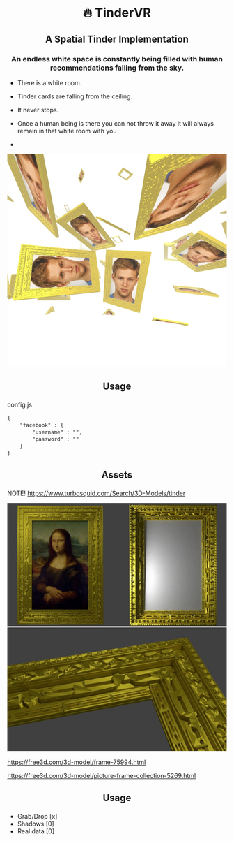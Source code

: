 # <p align="center">🔥 TinderVR</p>

## <p align="center">A Spatial Tinder Implementation</p>

### <p align="center">An endless white space is constantly being filled with human recommendations falling from the sky.</p>

- There is a white room.
- Tinder cards are falling from the ceiling.
- It never stops.

- Once a human being is there you can not throw it away it will always remain in that white room with you
- 

<p align="center">
<img src="research/screen-1.jpg"/>
</p>

## <p align="center">Usage</p>

config.js
```script
{
    "facebook" : {
        "username" : "",
        "password" : ""
    }
}

```

## <p align="center">Assets</p>

NOTE!
https://www.turbosquid.com/Search/3D-Models/tinder

<img src="research/research-frame-1.jpg"/>
<img src="research/research-frame-2.jpg"/>

https://free3d.com/3d-model/frame-75994.html

https://free3d.com/3d-model/picture-frame-collection-5269.html

## <p align="center">Usage</p>


- Grab/Drop [x]
- Shadows [0]
- Real data [0]
